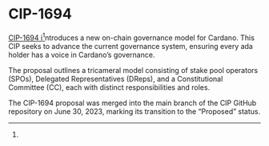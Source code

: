 # CIP-1694

[CIP-1694](https://www.1694.io)[ i](#user-content-fn-1)[^1]ntroduces a new on-chain governance model for Cardano. This CIP seeks to advance the current governance system, ensuring every ada holder has a voice in Cardano’s governance.&#x20;

The proposal outlines a tricameral model consisting of stake pool operators (SPOs), Delegated Representatives (DReps), and a Constitutional Committee (CC), each with distinct responsibilities and roles.&#x20;

The CIP-1694 proposal was merged into the main branch of the CIP GitHub repository on June 30, 2023, marking its transition to the “Proposed” status.

[^1]: 
